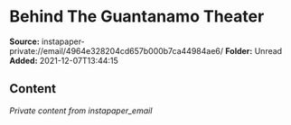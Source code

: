 # Behind The Guantanamo Theater

**Source:** instapaper-private://email/4964e328204cd657b000b7ca44984ae6/
**Folder:** Unread
**Added:** 2021-12-07T13:44:15




## Content
*Private content from instapaper_email*
